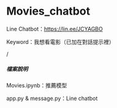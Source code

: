 # Movies_chatbot

Line Chatbot：https://lin.ee/JCYAGBO 

Keyword：我想看電影（已加在對話提示裡）

/

##### 檔案說明

Movies.ipynb：推薦模型

app.py & message.py：Line chatbot
